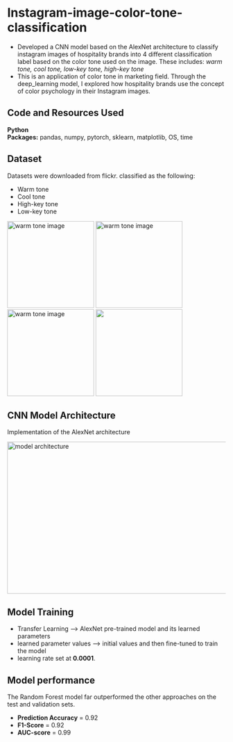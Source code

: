 # Instagram-image-color-tone-classification
* Developed a CNN model based on the AlexNet architecture to classify instagram images of hospitality brands into 4 different classification label based on the color tone used on the image. These includes: *warm tone, cool tone, low-key tone, high-key tone*
* This is an application of color tone in marketing field. Through the deep_learning model, I explored how hospitality brands use the concept of  color psychology in their Instagram images. 


## Code and Resources Used 
**Python**  
**Packages:** pandas, numpy, pytorch, sklearn, matplotlib, OS, time 

## Dataset
Datasets were downloaded from flickr. classified as the following:
*	Warm tone
*	Cool tone
*	High-key tone
*	Low-key tone 

<img src="https://github.com/Khlement/Instagram-image-color-tone-classification/assets/87413037/1ea36546-3ecf-4404-970c-e7614e2132b2" alt="warm tone image" width="200" height="200">
<img src="https://github.com/Khlement/Instagram-image-color-tone-classification/assets/87413037/b9463d9d-3ce0-46d0-8919-2beb8176a1c6" alt="warm tone image" width="200" height="200">
<img src="https://github.com/Khlement/Instagram-image-color-tone-classification/assets/87413037/751963a4-a00d-4f47-96fc-c0c07ccc7ff4" alt="warm tone image" width="200" height="200">
<img src="https://github.com/Khlement/Instagram-image-color-tone-classification/assets/87413037/73c12259-7196-4f45-aa97-782a7c90f042" width="200" height="200">

## CNN Model Architecture
Implementation of the AlexNet architecture

<img src="https://github.com/Khlement/Instagram-image-color-tone-classification/assets/87413037/42ce56e3-0946-4069-bb1f-2e842ed9945a" alt="model architecture" width="950" height="350">

## Model Training 
* Transfer Learning --> AlexNet pre-trained model and its learned parameters
* learned parameter values --> initial values and then fine-tuned to train the model
* learning rate set at **0.0001**. 


## Model performance
The Random Forest model far outperformed the other approaches on the test and validation sets. 
*	**Prediction Accuracy** = 0.92
*	**F1-Score** = 0.92
*	**AUC-score** = 0.99


